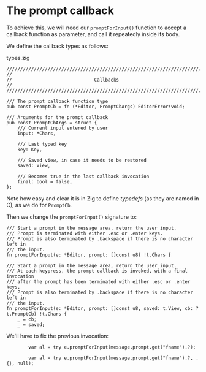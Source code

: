 # The prompt callback

To achieve this, we will need our `promptForInput()` function to accept
a callback function as parameter, and call it repeatedly inside its body.

We define the callback types as follows:

<div class="code-title">types.zig</div>

```zig
///////////////////////////////////////////////////////////////////////////////
//
//                              Callbacks
//
///////////////////////////////////////////////////////////////////////////////

/// The prompt callback function type
pub const PromptCb = fn (*Editor, PromptCbArgs) EditorError!void;

/// Arguments for the prompt callback
pub const PromptCbArgs = struct {
    /// Current input entered by user
    input: *Chars,

    /// Last typed key
    key: Key,

    /// Saved view, in case it needs to be restored
    saved: View,

    /// Becomes true in the last callback invocation
    final: bool = false,
};
```

Note how easy and clear it is in Zig to define _typedefs_ (as they are named in
C), as we do for `PromptCb`.

Then we change the `promptForInput()` signature to:

<div class="code-diff-removed">

```zig
/// Start a prompt in the message area, return the user input.
/// Prompt is terminated with either .esc or .enter keys.
/// Prompt is also terminated by .backspace if there is no character left in
/// the input.
fn promptForInput(e: *Editor, prompt: []const u8) !t.Chars {
```
</div>

```zig
/// Start a prompt in the message area, return the user input.
/// At each keypress, the prompt callback is invoked, with a final invocation
/// after the prompt has been terminated with either .esc or .enter keys.
/// Prompt is also terminated by .backspace if there is no character left in
/// the input.
fn promptForInput(e: *Editor, prompt: []const u8, saved: t.View, cb: ?t.PromptCb) !t.Chars {
    _ = cb;
    _ = saved;
```

We'll have to fix the previous invocation:

<div class="code-diff-removed">

```zig
        var al = try e.promptForInput(message.prompt.get("fname").?);
```
</div>

```zig
        var al = try e.promptForInput(message.prompt.get("fname").?, .{}, null);
```

